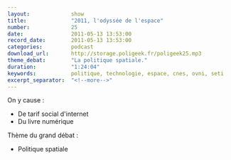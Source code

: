 ```yaml
---
layout:             show
title:              "2011, l'odyssée de l'espace"
number:             25
date:               2011-05-13 13:53:00
record_date:        2011-05-13 13:53:00
categories:         podcast
download_url:       http://storage.poligeek.fr/poligeek25.mp3
theme_debat:        "La politique spatiale."
duration:           "1:24:04"
keywords:           politique, technologie, espace, cnes, ovni, seti
excerpt_separator:  "<!--more-->"
---
```



On y cause :

- De tarif social d'internet
- Du livre numérique

Thème du grand débat :

- Politique spatiale
